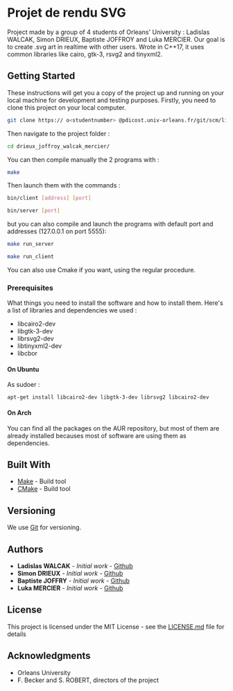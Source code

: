 # Projet de rendu SVG

Project made by a group of 4 students of Orleans' University : Ladislas WALCAK, Simon DRIEUX, Baptiste JOFFROY and Luka MERCIER. Our goal is to create .svg art in realtime with other users. Wrote in C++17, it uses common libraries like cairo, gtk-3, rsvg2 and tinyxml2.

## Getting Started

These instructions will get you a copy of the project up and running on your local machine for development and testing purposes.
Firstly, you need to clone this project on your local computer.

```bash
git clone https:// o<studentnumber> @pdicost.univ-orleans.fr/git/scm/lipi/drieux_joffroy_walcak_mercier.git
```
Then navigate to the project folder :
```bash
cd drieux_joffroy_walcak_mercier/
```

You can then compile manually the 2 programs with :
```bash
make
```
Then launch them with the commands :  
```bash
bin/client [address] [port]
```
```bash
bin/server [port]
```

but you can also compile and launch the programs with default port and addresses (127.0.0.1 on port 5555):
```bash
make run_server
```
```bash
make run_client
```

You can also use Cmake if you want, using the regular procedure.


### Prerequisites

What things you need to install the software and how to install them.
Here's a list of libraries and dependencies we used :

* libcairo2-dev
* libgtk-3-dev
* librsvg2-dev
* libtinyxml2-dev
* libcbor

#### On Ubuntu

As sudoer :

```
apt-get install libcairo2-dev libgtk-3-dev librsvg2 libcairo2-dev
```

#### On Arch

You can find all the packages on the AUR repository, but most of them are already installed becauses most of software are using them as dependencies.

## Built With

* [Make](https://www.gnu.org/software/make/manual/make.html) - Build tool
* [CMake](https://cmake.org/) - Build tool

## Versioning

We use [Git](https://git-scm.com/) for versioning.

## Authors

* **Ladislas WALCAK** - *Initial work* - [Github](https://github.com/Ladislus)
* **Simon DRIEUX** - *Initial work* - [Github](https://github.com/SimonDr18)
* **Baptiste JOFFRY** - *Initial work* - [Github](https://github.com/)
* **Luka MERCIER** - *Initial work* - [Github](https://github.com/)

## License

This project is licensed under the MIT License - see the [LICENSE.md](LICENSE.md) file for details

## Acknowledgments

* Orleans University
* F. Becker and S. ROBERT, directors of the project
